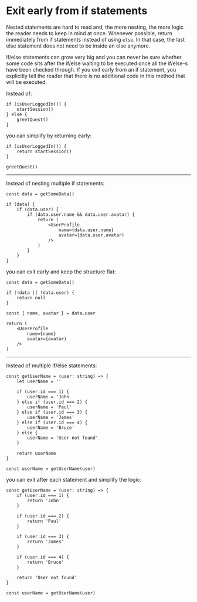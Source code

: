 # Exit early from if statements

Nested statements are hard to read and, the more nesting, the more logic the reader needs to keep in mind at once. Whenever possible, return immediately from if statements instead of using `else`. In that case, the last else statement does not need to be inside an else anymore. 

If/else statements can grow very big and you can never be sure whether some code sits after the if/else waiting to be executed once all the if/else-s have been checked through. If you exit early from an if statement, you explicitly tell the reader that there is no additional code in this method that will be executed.

Instead of:

```
if (isUserLoggedIn()) {
	startSession()
} else {
	greetQuest()
}
```

you can simplify by returning early:

```
if (isUserLoggedIn()) {
	return startSession()
}

greetQuest()
```
---

Instead of nesting multiple if statements:

```
const data = getSomeData()

if (data) {
	if (data.user) {
		if (data.user.name && data.user.avatar) {
			return (
				<UserProfile
					name={data.user.name}
					avatar={data.user.avatar)
				/>
			)
		}
	}
}
```

you can exit early and keep the structure flat:

```
const data = getSomeData()

if (!data || !data.user) {
	return null
}

const { name, avatar } = data.user

return (
	<UserProfile
		name={name}
		avatar={avatar)
	/>
)

```
---
Instead of multiple if/else statements:

```
const getUserName = (user: string) => {
	let userName = ''
	
	if (user.id === 1) {
		userName = 'John
	} else if (user.id === 2) {
		userName = 'Paul'
	} else if (user.id === 3) {
		userName = 'James'
	} else if (user.id === 4) {
		userName = 'Bruce'
	} else {
		userName = 'User not found'
	}
	
	return userName
}

const userName = getUserName(user)

```
you can exit after each statement and simplify the logic:

```
const getUserName = (user: string) => {
	if (user.id === 1) {
		return 'John'
	} 
	
	if (user.id === 2) {
		return 'Paul'
	}
	
	if (user.id === 3) {
		return 'James'
	}
	
	if (user.id === 4) {
		return 'Bruce'
	}
	
	return 'User not found'
}

const userName = getUserName(user)

```